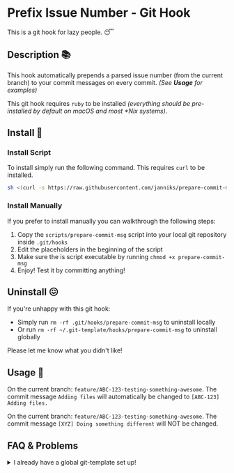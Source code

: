 # Prefix Issue Number - Git Hook
This is a git hook for lazy people. :sleeping:

## Description :books:
This hook automatically prepends a parsed issue number (from the current branch) to your commit messages on every commit. _(See **Usage** for examples)_

This git hook requires `ruby`  to be installed _(everything should be pre-installed by default on macOS and most *Nix systems)_.

## Install :rocket:
### Install Script
To install simply run the following command. This requires `curl` to be installed.

```bash
sh <(curl -s https://raw.githubusercontent.com/janniks/prepare-commit-msg/master/scripts/install.sh)
```

### Install Manually
If you prefer to install manually you can walkthrough the following steps:

1. Copy the `scripts/prepare-commit-msg` script into your local git repository inside `.git/hooks`
1. Edit the placeholders in the beginning of the script
1. Make sure the is script executable by running `chmod +x prepare-commit-msg`
1. Enjoy! Test it by committing anything!

## Uninstall :confounded:
If you're unhappy with this git hook:

* Simply run `rm -rf .git/hooks/prepare-commit-msg` to uninstall locally
* Or run `rm -rf ~/.git-template/hooks/prepare-commit-msg` to uninstall globally

Please let me know what you didn't like!

## Usage :wrench:
On the current branch: `feature/ABC-123-testing-something-awesome`. The commit message `Adding files` will automatically be changed to `[ABC-123] Adding files.`

On the current branch: `feature/ABC-123-testing-something-awesome`. The commit message `[XYZ] Doing something different` will NOT be changed.

## FAQ & Problems

<details>
  <summary>I already have a global git-template set up!</summary>
  > Install manually and add the git hook file to your hooks directory in your existing git-template.
</details>
